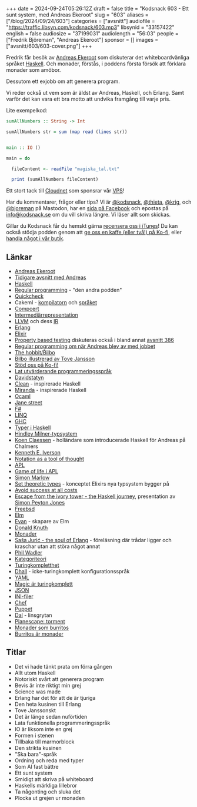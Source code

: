 +++
date = 2024-09-24T05:26:12Z
draft = false
title = "Kodsnack 603 - Ett sunt system, med Andreas Ekeroot"
slug = "603"
aliases = ["/blog/2024/09/24/603"]
categories = ["avsnitt"]
audiofile = "https://traffic.libsyn.com/kodsnack/603.mp3"
libsynid = "33157422"
english = false
audiosize = "37199031"
audiolength = "56:03"
people = ["Fredrik Björeman", "Andreas Ekeroot"]
sponsor = []
images = ["avsnitt/603/603-cover.png"]
+++

Fredrik får besök av [Andreas Ekeroot](https://andreasekeroot.com/) som diskuterar det whiteboardvänliga språket [Haskell](https://en.wikipedia.org/wiki/Haskell). Och monader, förstås, i poddens första försök att förklara monader som amöbor.

Dessutom ett exjobb om att generera program.

Vi reder också ut vem som är äldst av Andreas, Haskell, och Erlang. Samt varför det kan vara ett bra motto att undvika framgång till varje pris.

Lite exempelkod:

```haskell
sumAllNumbers :: String -> Int

sumAllNumbers str = sum (map read (lines str))


main :: IO ()

main = do

  fileContent <- readFile "magiska_tal.txt"

  print (sumAllNumbers fileContent)
```

Ett stort tack till [Cloudnet](https://www.cloudnet.se) som sponsrar vår [VPS](https://en.wikipedia.org/wiki/Virtual_private_server)!

Har du kommentarer, frågor eller tips? Vi är [@kodsnack](https://social.podsnack.se/@kodsnack), [@thieta](https://6510.nu/@thieta), [@krig](https://6510.nu/@krig), och [@bjoreman](https://toot.cafe/@bjoreman) på Mastodon, har en [sida på Facebook](https://www.facebook.com/) och epostas på [info@kodsnack.se](mailto:info@kodsnack.se) om du vill skriva längre. Vi läser allt som skickas.

Gillar du Kodsnack får du hemskt gärna [recensera oss i iTunes](https://itunes.apple.com/se/podcast/kodsnack/id561631498?l=en)! Du kan också stödja podden genom att <a href="https://ko-fi.com/kodsnack" rel="payment">ge oss en kaffe (eller två!) på Ko-fi</a>, eller [handla något i vår butik](https://shop.spreadshirt.se/kodsnack/).

## Länkar
* [Andreas Ekeroot](https://andreasekeroot.com/)
* [Tidigare avsnitt med Andreas](https://kodsnack.se/people/andreas-ekeroot/)
* [Haskell](https://en.wikipedia.org/wiki/Haskell)
* [Regular programming](https://www.regprog.com/) - "den andra podden"
* [Quickcheck](https://hackage.haskell.org/package/QuickCheck)
* Cakeml - [kompilatorn](https://cakeml.org/jfp19.pdf) och [språket](https://cakeml.org/)
* [Compcert](https://en.wikipedia.org/wiki/CompCert)
* [Intermediärrepresentation](https://queue.acm.org/detail.cfm?id=2544374)
* [LLVM](https://llvm.org/) och dess [IR](https://mcyoung.xyz/2023/08/01/llvm-ir/)
* [Erlang](https://en.wikipedia.org/wiki/Erlang_%28programming_language%29)
* [Elixir](https://en.wikipedia.org/wiki/Elixir_%28programming_language%29)
* [Property based testing](https://hypothesis.works/articles/what-is-property-based-testing/) diskuteras också i bland annat [avsnitt 386](https://kodsnack.se/386/)
* [Regular programming om när Andreas blev av med jobbet](https://www.regprog.com/57)
* [The hobbit/Bilbo](https://en.wikipedia.org/wiki/The_Hobbit)
* [Bilbo illustrerad av Tove Jansson](https://tovejansson.com/sv/bilbo-hobbit-tolkien/)
* [Stöd oss på Ko-fi!](https://ko-fi.com/kodsnack)
* [Lat utvärderande programmeringsspråk](https://en.wikipedia.org/wiki/Lazy_evaluation)
* [Davidstatyn](https://en.wikipedia.org/wiki/David_%28Michelangelo%29)
* [Clean](https://en.wikipedia.org/wiki/Clean_%28programming_language%29) - inspirerade Haskell
* [Miranda](https://en.wikipedia.org/wiki/Miranda_%28programming_language%29) - inspirerade Haskell
* [Ocaml](https://en.wikipedia.org/wiki/OCaml)
* [Jane street](https://en.wikipedia.org/wiki/Jane_Street_Capital#Technology)
* [F#](https://en.wikipedia.org/wiki/F_Sharp_%28programming_language%29)
* [LINQ](https://en.wikipedia.org/wiki/Language_Integrated_Query)
* [GHC](https://www.haskell.org/ghc/)
* [Typer i Haskell](https://mmhaskell.com/blog/2016/12/5/7mkljzq7zy97d66zm4yvtn8v1ph502)
* [Hindley Milner-typsystem](https://en.wikipedia.org/wiki/Hindley%E2%80%93Milner_type_system)
* [Koen Claessen](https://research.chalmers.se/person/koen) - holländare som introducerade Haskell för Andreas på Chalmers
* [Kenneth E. Iverson](https://en.wikipedia.org/wiki/Kenneth_E._Iverson)
* [Notation as a tool of thought](https://www.eecg.utoronto.ca/~jzhu/csc326/readings/iverson.pdf)
* [APL](https://en.wikipedia.org/wiki/APL_%28programming_language%29)
* [Game of life i APL](https://www.youtube.com/watch?v=a9xAKttWgP4)
* [Simon Marlow](https://en.wikipedia.org/wiki/Simon_Marlow)
* [Set theoretic types](https://www.irif.fr/~gc/papers/set-theoretic-types-2022.pdf) - konceptet Elixirs nya typsystem bygger på
* [Avoid success at all costs](https://haskell.foundation/whitepaper/)
* [Escape from the ivory tower - the Haskell journey](https://www.youtube.com/watch?v=re96UgMk6GQ), presentation av [Simon Peyton Jones](https://en.wikipedia.org/wiki/Simon_Peyton_Jones)
* [Freebsd](https://en.wikipedia.org/wiki/FreeBSD)
* [Elm](https://en.wikipedia.org/wiki/Elm_%28programming_language%29)
* [Evan](https://github.com/evancz) - skapare av Elm
* [Donald Knuth](https://en.wikipedia.org/wiki/Donald_Knuth)
* [Monader](https://en.wikipedia.org/wiki/Monad_%28functional_programming%29)
* [Saša Jurić - the soul of Erlang](https://www.youtube.com/watch?v=JvBT4XBdoUE) - föreläsning där trådar ligger och kraschar utan att störa något annat 
* [Phil Wadler](https://en.wikipedia.org/wiki/Philip_Wadler)
* [Kategoriteori](https://en.wikipedia.org/wiki/Category_theory)
* [Turingkompletthet](https://en.wikipedia.org/wiki/Turing_completeness)
* [Dhall](https://adabeat.com/fp/introduction-to-dhall-a-functional-configuration-language/) - icke-turingkomplett konfigurationsspråk
* [YAML](https://en.wikipedia.org/wiki/YAML)
* [Magic är turingkomplett](https://arxiv.org/abs/1904.09828)
* [JSON](https://en.wikipedia.org/wiki/JSON)
* [INI-filer](https://en.wikipedia.org/wiki/INI_file)
* [Chef](https://www.chef.io/)
* [Puppet](https://en.wikipedia.org/wiki/Puppet_%28software%29)
* [Dal](https://en.wikipedia.org/wiki/Dal) - linsgrytan
* [Planescape: torment](https://en.wikipedia.org/wiki/Planescape:_Torment)
* [Monader som burritos](https://chrisdone.com/posts/monads-are-burritos/)
* [Burritos är monader](https://emorehouse.wescreates.wesleyan.edu/silliness/burrito_monads.pdf)

## Titlar
* Det vi hade tänkt prata om förra gången
* Allt utom Haskell
* Notoriskt svårt att generera program
* Bevis är inte riktigt min grej
* Science was made
* Erlang har det för att de är tjuriga
* Den heta kusinen till Erlang
* Tove Janssonskt
* Det är länge sedan nuförtiden
* Lata funktionella programmeringsspråk
* IO är liksom inte en grej
* Formen i stenen
* Tillbaka till marmorblock
* Den strikta kusinen
* "Ska bara"-språk
* Ordning och reda med typer
* Som AI fast bättre
* Ett sunt system
* Smidigt att skriva på whiteboard
* Haskells märkliga lillebror
* Ta någonting och sluka det
* Plocka ut grejen ur monaden